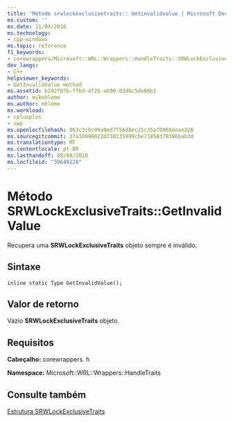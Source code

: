 ```yaml
---
title: 'Método srwlockexclusivetraits:: Getinvalidvalue | Microsoft Docs'
ms.custom: ''
ms.date: 11/04/2016
ms.technology:
- cpp-windows
ms.topic: reference
f1_keywords:
- corewrappers/Microsoft::WRL::Wrappers::HandleTraits::SRWLockExclusiveTraits::GetInvalidValue
dev_langs:
- C++
helpviewer_keywords:
- GetInvalidValue method
ms.assetid: b192f07b-ffbd-4f25-ab96-03d6c5de06b1
author: mikeblome
ms.author: mblome
ms.workload:
- cplusplus
- uwp
ms.openlocfilehash: 963c3cbc09a9ed7f56d8ec25c35af0868eeae326
ms.sourcegitcommit: 37a10996022d738135999cbe71858379386bab3d
ms.translationtype: MT
ms.contentlocale: pt-BR
ms.lasthandoff: 08/08/2018
ms.locfileid: "39649228"
---
```

# <a name="srwlockexclusivetraitsgetinvalidvalue-method"></a>Método SRWLockExclusiveTraits::GetInvalidValue
Recupera uma **SRWLockExclusiveTraits** objeto sempre é inválido.  
  
## <a name="syntax"></a>Sintaxe  
  
```  
inline static Type GetInvalidValue();  
```  
  
## <a name="return-value"></a>Valor de retorno  
 Vazio **SRWLockExclusiveTraits** objeto.  
  
## <a name="requirements"></a>Requisitos  
 **Cabeçalho:** corewrappers. h  
  
 **Namespace:** Microsoft::WRL::Wrappers::HandleTraits  
  
## <a name="see-also"></a>Consulte também  
 [Estrutura SRWLockExclusiveTraits](../windows/srwlockexclusivetraits-structure.md)